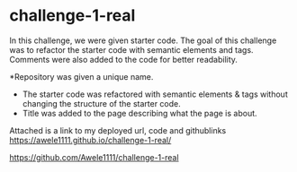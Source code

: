 # challenge-1-real
In  this challenge, we were given starter code. The goal of this challenge was to refactor the starter code with semantic elements and tags. Comments were also added to the code for better readability.

*Repository was given a unique name.
* The starter code was refactored with semantic elements & tags without changing the structure of the starter code.
* Title was added to the page describing what the page is about.

Attached is a link to my deployed url, code and githublinks  https://awele1111.github.io/challenge-1-real/

https://github.com/Awele1111/challenge-1-real
